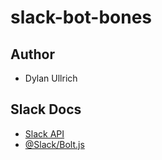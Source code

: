 # slack-bot-bones

## Author

- Dylan Ullrich

## Slack Docs

- [Slack API](https://api.slack.com/)
- [@Slack/Bolt.js](https://slack.dev/bolt-js/concepts)
